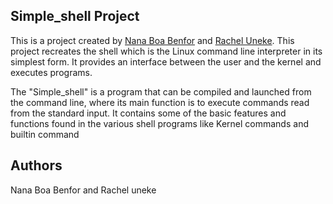 
## Simple_shell Project

This is a project created by [Nana Boa Benfor](https://github.com/nanaboabenfor001) and [Rachel Uneke](https://github.com/racheluneke). This project recreates the shell which is the Linux command line interpreter in its simplest form. It provides an interface between the user and the kernel and executes programs.

The "Simple_shell" is a program that can be compiled and launched from the command line, where its main function is to execute commands read from the standard input. It contains some of the basic features and functions found in the various shell programs like Kernel commands and builtin command


## Authors 
 Nana Boa Benfor and Rachel uneke


